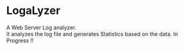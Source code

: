 # LogaLyzer

A Web Server Log analyzer.<br />
It analyzes the log file and generates Statistics based on the data.
In Progress !!

